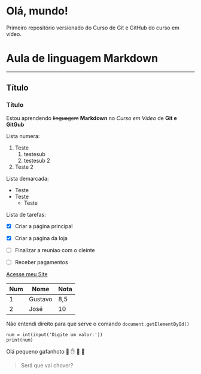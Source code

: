 # Olá, mundo!
 Primeiro repositório versionado do Curso de Git e GitHub do curso em vídeo.

# Aula de linguagem Markdown
---
## Título
### Título
Estou aprendendo ~~linguagem~~ __Markdown__ no *Curso em Vídeo* de **Git e GitGub**

Lista numera:
1. Teste
   1. testesub
   1. testesub 2
1. Teste 2

Lista demarcada:
* Teste
* Teste
   * Teste

Lista de tarefas:
- [x] Criar a página principal
- [x] Criar a página da loja
- [ ] Finalizar a reuniao com o cleinte
- [ ] Receber pagamentos


[Acesse meu Site](https://resende.web.app)

Num | Nome | Nota
---|---|---
1 | Gustavo | 8,5
2 | José | 10

Não entendi direito para que serve o comando `document.getElementById()`

```
num = int(input('Digite um valor:'))
print(num)
```

Olá pequeno gafanhoto 🖖 ✋ 🐒 🧡

> Será que vai chover?
